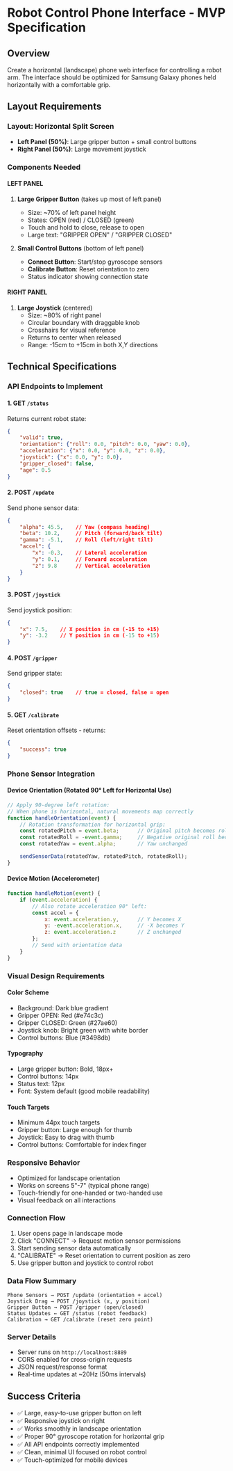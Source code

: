 # Robot Control Phone Interface - MVP Specification

## Overview
Create a horizontal (landscape) phone web interface for controlling a robot arm. The interface should be optimized for Samsung Galaxy phones held horizontally with a comfortable grip.

## Layout Requirements

### **Layout**: Horizontal Split Screen
- **Left Panel (50%)**: Large gripper button + small control buttons
- **Right Panel (50%)**: Large movement joystick

### **Components Needed**

#### **LEFT PANEL**
1. **Large Gripper Button** (takes up most of left panel)
   - Size: ~70% of left panel height
   - States: OPEN (red) / CLOSED (green)
   - Touch and hold to close, release to open
   - Large text: "GRIPPER OPEN" / "GRIPPER CLOSED"

2. **Small Control Buttons** (bottom of left panel)
   - **Connect Button**: Start/stop gyroscope sensors
   - **Calibrate Button**: Reset orientation to zero
   - Status indicator showing connection state

#### **RIGHT PANEL**
1. **Large Joystick** (centered)
   - Size: ~80% of right panel
   - Circular boundary with draggable knob
   - Crosshairs for visual reference
   - Returns to center when released
   - Range: -15cm to +15cm in both X,Y directions

## Technical Specifications

### **API Endpoints to Implement**

#### **1. GET `/status`**
Returns current robot state:
```json
{
    "valid": true,
    "orientation": {"roll": 0.0, "pitch": 0.0, "yaw": 0.0},
    "acceleration": {"x": 0.0, "y": 0.0, "z": 0.0},
    "joystick": {"x": 0.0, "y": 0.0},
    "gripper_closed": false,
    "age": 0.5
}
```

#### **2. POST `/update`**
Send phone sensor data:
```json
{
    "alpha": 45.5,    // Yaw (compass heading)
    "beta": 10.2,     // Pitch (forward/back tilt)
    "gamma": -5.1,    // Roll (left/right tilt)
    "accel": {
        "x": -0.3,    // Lateral acceleration
        "y": 0.1,     // Forward acceleration
        "z": 9.8      // Vertical acceleration
    }
}
```

#### **3. POST `/joystick`**
Send joystick position:
```json
{
    "x": 7.5,    // X position in cm (-15 to +15)
    "y": -3.2    // Y position in cm (-15 to +15)
}
```

#### **4. POST `/gripper`**
Send gripper state:
```json
{
    "closed": true    // true = closed, false = open
}
```

#### **5. GET `/calibrate`**
Reset orientation offsets - returns:
```json
{
    "success": true
}
```

### **Phone Sensor Integration**

#### **Device Orientation** (Rotated 90° Left for Horizontal Use)
```javascript
// Apply 90-degree left rotation:
// When phone is horizontal, natural movements map correctly
function handleOrientation(event) {
    // Rotation transformation for horizontal grip:
    const rotatedPitch = event.beta;      // Original pitch becomes roll
    const rotatedRoll = -event.gamma;     // Negative original roll becomes pitch
    const rotatedYaw = event.alpha;       // Yaw unchanged

    sendSensorData(rotatedYaw, rotatedPitch, rotatedRoll);
}
```

#### **Device Motion** (Accelerometer)
```javascript
function handleMotion(event) {
    if (event.acceleration) {
        // Also rotate acceleration 90° left:
        const accel = {
            x: event.acceleration.y,      // Y becomes X
            y: -event.acceleration.x,     // -X becomes Y
            z: event.acceleration.z       // Z unchanged
        };
        // Send with orientation data
    }
}
```

### **Visual Design Requirements**

#### **Color Scheme**
- Background: Dark blue gradient
- Gripper OPEN: Red (#e74c3c)
- Gripper CLOSED: Green (#27ae60)
- Joystick knob: Bright green with white border
- Control buttons: Blue (#3498db)

#### **Typography**
- Large gripper button: Bold, 18px+
- Control buttons: 14px
- Status text: 12px
- Font: System default (good mobile readability)

#### **Touch Targets**
- Minimum 44px touch targets
- Gripper button: Large enough for thumb
- Joystick: Easy to drag with thumb
- Control buttons: Comfortable for index finger

### **Responsive Behavior**
- Optimized for landscape orientation
- Works on screens 5"-7" (typical phone range)
- Touch-friendly for one-handed or two-handed use
- Visual feedback on all interactions

### **Connection Flow**
1. User opens page in landscape mode
2. Click "CONNECT" → Request motion sensor permissions
3. Start sending sensor data automatically
4. "CALIBRATE" → Reset orientation to current position as zero
5. Use gripper button and joystick to control robot

### **Data Flow Summary**
```
Phone Sensors → POST /update (orientation + accel)
Joystick Drag → POST /joystick (x, y position)
Gripper Button → POST /gripper (open/closed)
Status Updates ← GET /status (robot feedback)
Calibration → GET /calibrate (reset zero point)
```

### **Server Details**
- Server runs on `http://localhost:8889`
- CORS enabled for cross-origin requests
- JSON request/response format
- Real-time updates at ~20Hz (50ms intervals)

## Success Criteria
- ✅ Large, easy-to-use gripper button on left
- ✅ Responsive joystick on right
- ✅ Works smoothly in landscape orientation
- ✅ Proper 90° gyroscope rotation for horizontal grip
- ✅ All API endpoints correctly implemented
- ✅ Clean, minimal UI focused on robot control
- ✅ Touch-optimized for mobile devices